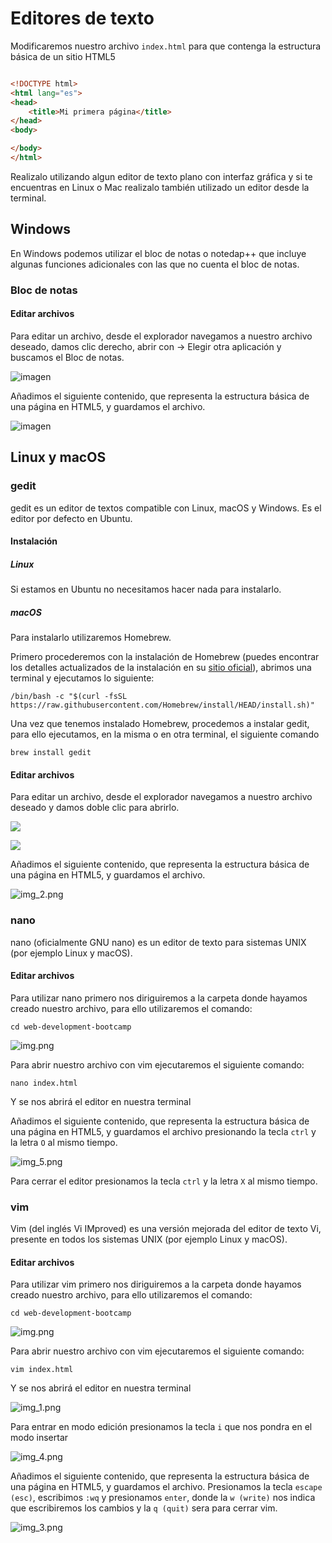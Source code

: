 # Editores de texto

Modificaremos nuestro archivo `index.html` para que contenga la estructura básica de un sitio HTML5

```html

<!DOCTYPE html>
<html lang="es">
<head>
    <title>Mi primera página</title>
</head>
<body>

</body>
</html>

```

Realizalo utilizando algun editor de texto plano con interfaz gráfica y si te encuentras en Linux o Mac realizalo también utilizado un editor desde la terminal.


## Windows

En Windows podemos utilizar el bloc de notas o notedap++ que incluye algunas funciones adicionales con las que no cuenta el bloc de notas.

### Bloc de notas

#### Editar archivos

Para editar un archivo, desde el explorador navegamos a nuestro archivo deseado, damos clic derecho, abrir con -> Elegir otra aplicación y buscamos el Bloc de notas.

![imagen](https://user-images.githubusercontent.com/5317347/178029984-5be7c428-3b27-46e4-b534-5bb82d9e184a.png)


Añadimos el siguiente contenido, que representa la estructura básica de una página en HTML5, y guardamos el archivo.

![imagen](https://user-images.githubusercontent.com/5317347/178031866-0d320127-5759-4b8d-99a6-9175ddc741fa.png)



## Linux y macOS

### gedit

gedit es un editor de textos compatible con Linux, macOS y Windows. Es el editor por defecto en Ubuntu.

#### Instalación

##### Linux

Si estamos en Ubuntu no necesitamos hacer nada para instalarlo.

##### macOS

Para instalarlo utilizaremos Homebrew.

Primero procederemos con la instalación de Homebrew (puedes encontrar los detalles actualizados de la instalación en
su [sitio oficial](https://brew.sh/)), abrimos una terminal y ejecutamos lo siguiente:

`/bin/bash -c "$(curl -fsSL https://raw.githubusercontent.com/Homebrew/install/HEAD/install.sh)"`

Una vez que tenemos instalado Homebrew, procedemos a instalar gedit, para ello ejecutamos, en la misma o en otra
terminal, el siguiente comando

`brew install gedit`

#### Editar archivos

Para editar un archivo, desde el explorador navegamos a nuestro archivo deseado y damos doble clic para abrirlo.

![](assets/img_6.png)

![](assets/img_7.png)

Añadimos el siguiente contenido, que representa la estructura básica de una página en HTML5, y guardamos el archivo.

![img_2.png](assets/img_2.png)

### nano

nano (oficialmente GNU nano) es un editor de texto para sistemas UNIX (por ejemplo Linux y macOS).

#### Editar archivos

Para utilizar nano primero nos diriguiremos a la carpeta donde hayamos creado nuestro archivo, para ello utilizaremos el
comando:

`cd web-development-bootcamp`

![img.png](assets/img.png)

Para abrir nuestro archivo con vim ejecutaremos el siguiente comando:

`nano index.html`

Y se nos abrirá el editor en nuestra terminal

Añadimos el siguiente contenido, que representa la estructura básica de una página en HTML5, y guardamos el archivo
presionando la tecla `ctrl` y la letra `O` al mismo tiempo.

![img_5.png](assets/img_5.png)

Para cerrar el editor presionamos la tecla `ctrl` y la letra `X` al mismo tiempo.

### vim

Vim (del inglés Vi IMproved) es una versión mejorada del editor de texto Vi, presente en todos los sistemas UNIX (por
ejemplo Linux y macOS).

#### Editar archivos

Para utilizar vim primero nos diriguiremos a la carpeta donde hayamos creado nuestro archivo, para ello utilizaremos el
comando:

`cd web-development-bootcamp`

![img.png](assets/img.png)

Para abrir nuestro archivo con vim ejecutaremos el siguiente comando:

`vim index.html`

Y se nos abrirá el editor en nuestra terminal

![img_1.png](assets/img_1.png)

Para entrar en modo edición presionamos la tecla `i` que nos pondra en el modo insertar

![img_4.png](assets/img_4.png)

Añadimos el siguiente contenido, que representa la estructura básica de una página en HTML5, y guardamos el archivo.
Presionamos la tecla `escape (esc)`, escribimos `:wq` y presionamos `enter`,
donde la `w (write)` nos indica que escribiremos los cambios y la `q (quit)` sera para cerrar vim.

![img_3.png](assets/img_3.png)


